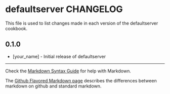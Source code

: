 defaultserver CHANGELOG
=======================

This file is used to list changes made in each version of the defaultserver cookbook.

0.1.0
-----
- [your_name] - Initial release of defaultserver

- - -
Check the [Markdown Syntax Guide](http://daringfireball.net/projects/markdown/syntax) for help with Markdown.

The [Github Flavored Markdown page](http://github.github.com/github-flavored-markdown/) describes the differences between markdown on github and standard markdown.
